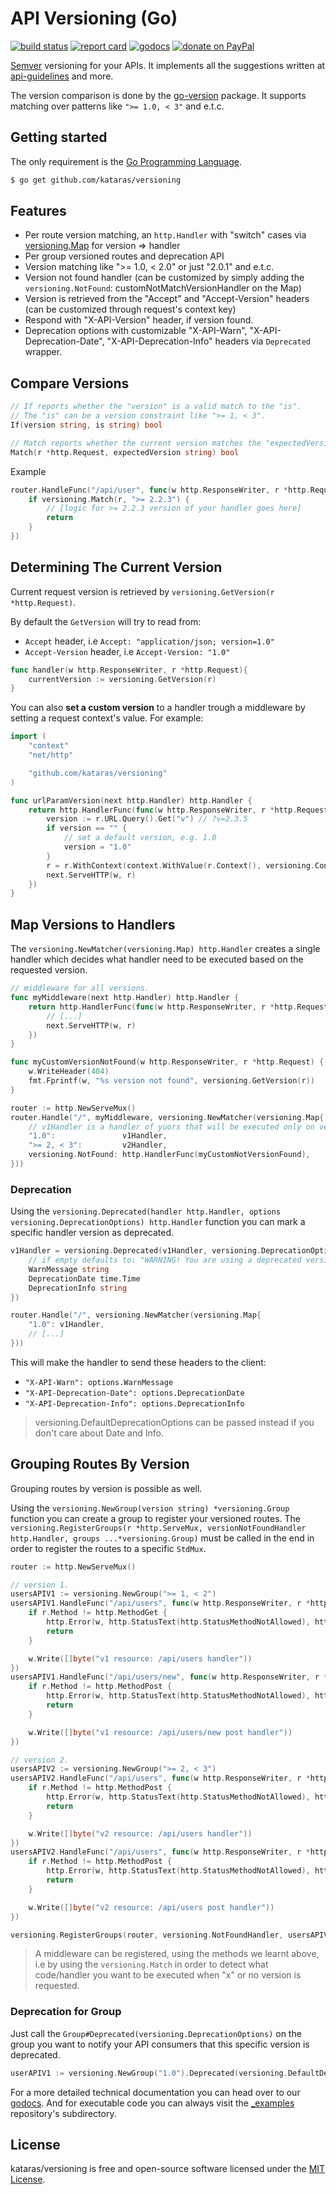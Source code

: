 # API Versioning (Go)

[![build status](https://img.shields.io/travis/kataras/versioning/master.svg?style=for-the-badge&logo=travis)](https://travis-ci.org/kataras/versioning) [![report card](https://img.shields.io/badge/report%20card-a%2B-ff3333.svg?style=for-the-badge)](https://goreportcard.com/report/github.com/kataras/versioning) [![godocs](https://img.shields.io/badge/go-%20docs-488AC7.svg?style=for-the-badge)](https://godoc.org/github.com/kataras/versioning) [![donate on PayPal](https://img.shields.io/badge/support-PayPal-blue.svg?style=for-the-badge)](https://www.paypal.me/kataras)

[Semver](https://semver.org/) versioning for your APIs. It implements all the suggestions written at [api-guidelines](https://github.com/byrondover/api-guidelines/blob/master/Guidelines.md#versioning) and more.

The version comparison is done by the [go-version](https://github.com/hashicorp/go-version) package. It supports matching over patterns like `">= 1.0, < 3"` and e.t.c.

## Getting started

The only requirement is the [Go Programming Language](https://golang.org/dl).

```sh
$ go get github.com/kataras/versioning
```

## Features

- Per route version matching, an `http.Handler` with "switch" cases via [versioning.Map](https://github.com/kataras/versioning/blob/master/versioning.go#L33) for version => handler
- Per group versioned routes and deprecation API
- Version matching like ">= 1.0, < 2.0" or just "2.0.1" and e.t.c.
- Version not found handler (can be customized by simply adding the `versioning.NotFound`: customNotMatchVersionHandler on the Map)
- Version is retrieved from the "Accept" and "Accept-Version" headers (can be customized through request's context key)
- Respond with "X-API-Version" header, if version found.
- Deprecation options with customizable "X-API-Warn", "X-API-Deprecation-Date", "X-API-Deprecation-Info" headers via `Deprecated` wrapper.

## Compare Versions

```go
// If reports whether the "version" is a valid match to the "is".
// The "is" can be a version constraint like ">= 1, < 3".
If(version string, is string) bool
```

```go
// Match reports whether the current version matches the "expectedVersion".
Match(r *http.Request, expectedVersion string) bool
```

Example

```go
router.HandleFunc("/api/user", func(w http.ResponseWriter, r *http.Request) {
    if versioning.Match(r, ">= 2.2.3") {
        // [logic for >= 2.2.3 version of your handler goes here]
        return
    }
})
```

## Determining The Current Version

Current request version is retrieved by `versioning.GetVersion(r *http.Request)`.

By default the `GetVersion` will try to read from:
- `Accept` header, i.e `Accept: "application/json; version=1.0"`
- `Accept-Version` header, i.e `Accept-Version: "1.0"`

```go
func handler(w http.ResponseWriter, r *http.Request){
    currentVersion := versioning.GetVersion(r)
}
```

You can also **set a custom version** to a handler trough a middleware by setting a request context's value.
For example:
```go
import (
    "context"
    "net/http"

    "github.com/kataras/versioning"
)

func urlParamVersion(next http.Handler) http.Handler {
    return http.HandlerFunc(func(w http.ResponseWriter, r *http.Request){
        version := r.URL.Query().Get("v") // ?v=2.3.5
        if version == "" {
            // set a default version, e.g. 1.0
            version = "1.0"
        }
        r = r.WithContext(context.WithValue(r.Context(), versioning.ContextKey, version))
        next.ServeHTTP(w, r)
    })
}
```

## Map Versions to Handlers

The `versioning.NewMatcher(versioning.Map) http.Handler` creates a single handler which decides what handler need to be executed based on the requested version.

```go
// middleware for all versions.
func myMiddleware(next http.Handler) http.Handler {
    return http.HandlerFunc(func(w http.ResponseWriter, r *http.Request){
        // [...]
        next.ServeHTTP(w, r)
    })
}

func myCustomVersionNotFound(w http.ResponseWriter, r *http.Request) {
    w.WriteHeader(404)
    fmt.Fprintf(w, "%s version not found", versioning.GetVersion(r))
}

router := http.NewServeMux()
router.Handle("/", myMiddleware, versioning.NewMatcher(versioning.Map{
    // v1Handler is a handler of yuors that will be executed only on version 1.
    "1.0":               v1Handler, 
    ">= 2, < 3":         v2Handler,
    versioning.NotFound: http.HandlerFunc(myCustomNotVersionFound),
}))
```

### Deprecation

Using the `versioning.Deprecated(handler http.Handler, options versioning.DeprecationOptions) http.Handler` function you can mark a specific handler version as deprecated.

```go
v1Handler = versioning.Deprecated(v1Handler, versioning.DeprecationOptions{
    // if empty defaults to: "WARNING! You are using a deprecated version of this API."
    WarnMessage string
    DeprecationDate time.Time
    DeprecationInfo string
})

router.Handle("/", versioning.NewMatcher(versioning.Map{
    "1.0": v1Handler,
    // [...]
}))
```

This will make the handler to send these headers to the client:

- `"X-API-Warn": options.WarnMessage`
- `"X-API-Deprecation-Date": options.DeprecationDate`
- `"X-API-Deprecation-Info": options.DeprecationInfo`

> versioning.DefaultDeprecationOptions can be passed instead if you don't care about Date and Info.

## Grouping Routes By Version

Grouping routes by version is possible as well.

Using the `versioning.NewGroup(version string) *versioning.Group` function you can create a group to register your versioned routes.
The `versioning.RegisterGroups(r *http.ServeMux, versionNotFoundHandler http.Handler, groups ...*versioning.Group)` must be called in the end in order to register the routes to a specific `StdMux`.

```go
router := http.NewServeMux()

// version 1.
usersAPIV1 := versioning.NewGroup(">= 1, < 2")
usersAPIV1.HandleFunc("/api/users", func(w http.ResponseWriter, r *http.Request) {
    if r.Method != http.MethodGet {
        http.Error(w, http.StatusText(http.StatusMethodNotAllowed), http.StatusMethodNotAllowed)
        return
    }

    w.Write([]byte("v1 resource: /api/users handler"))
})
usersAPIV1.HandleFunc("/api/users/new", func(w http.ResponseWriter, r *http.Request) {
    if r.Method != http.MethodPost {
        http.Error(w, http.StatusText(http.StatusMethodNotAllowed), http.StatusMethodNotAllowed)
        return
    }

    w.Write([]byte("v1 resource: /api/users/new post handler"))
})

// version 2.
usersAPIV2 := versioning.NewGroup(">= 2, < 3")
usersAPIV2.HandleFunc("/api/users", func(w http.ResponseWriter, r *http.Request) {
    if r.Method != http.MethodPost {
        http.Error(w, http.StatusText(http.StatusMethodNotAllowed), http.StatusMethodNotAllowed)
        return
    }

    w.Write([]byte("v2 resource: /api/users handler"))
})
usersAPIV2.HandleFunc("/api/users", func(w http.ResponseWriter, r *http.Request) {
    if r.Method != http.MethodPost {
        http.Error(w, http.StatusText(http.StatusMethodNotAllowed), http.StatusMethodNotAllowed)
        return
    }

    w.Write([]byte("v2 resource: /api/users post handler"))
})

versioning.RegisterGroups(router, versioning.NotFoundHandler, usersAPIV1, usersAPIV2)
```

> A middleware can be registered, using the methods we learnt above, i.e by using the `versioning.Match` in order to detect what code/handler you want to be executed when "x" or no version is requested.

### Deprecation for Group

Just call the `Group#Deprecated(versioning.DeprecationOptions)` on the group you want to notify your API consumers that this specific version is deprecated.

```go
userAPIV1 := versioning.NewGroup("1.0").Deprecated(versioning.DefaultDeprecationOptions)
```

For a more detailed technical documentation you can head over to our [godocs](https://godoc.org/github.com/kataras/versioning). And for executable code you can always visit the [_examples](_examples) repository's subdirectory.

## License

kataras/versioning is free and open-source software licensed under the [MIT License](https://tldrlegal.com/license/mit-license).
